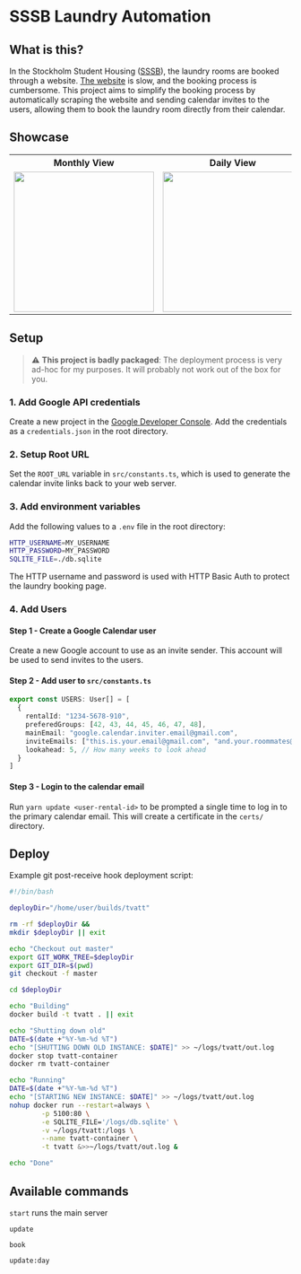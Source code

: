 # SSSB Laundry Automation

## What is this?

In the Stockholm Student Housing ([SSSB](https://sssb.se/)), the laundry rooms are booked through a website.
[The website](https://sssb.aptustotal.se/AptusPortal/Account/Login) is slow, and the booking process is cumbersome.
This project aims to simplify the booking process by automatically scraping the website and sending calendar invites to the users, allowing them to book the laundry room directly from their calendar.

## Showcase

<table>
  <tr>
    <th>Monthly View</th>
    <th>Daily View</th>
    <th>Laundry Time</th>
    <th>Website Booking</th>
  </tr>
  <tr>
    <td><img src="https://github.com/user-attachments/assets/cfbf772c-711c-4ee4-b4f9-5260735e4ec1" width="250px"></td>
    <td><img src="https://github.com/user-attachments/assets/f294e8c2-7d7a-45c3-97bd-5b2126d0ee58" width="250px"></td>
    <td><img src="https://github.com/user-attachments/assets/756bb493-ba75-4f25-b0b7-aee6f14b6a9e" width="250px"></td>
    <td><img src="https://github.com/user-attachments/assets/fb9433bb-9eaa-403b-9d60-8bafdd1a7772" width="250px"></td>
  </tr>
</table>

## Setup

> ⚠️ **This project is badly packaged**: The deployment process is very ad-hoc for my purposes. It will probably not work out of the box for you.

### 1. Add Google API credentials

Create a new project in the [Google Developer Console](https://console.developers.google.com/).
Add the credentials as a `credentials.json` in the root directory.

### 2. Setup Root URL

Set the `ROOT_URL` variable in `src/constants.ts`, which is used to generate the calendar invite links back to your web server.

### 3. Add environment variables

Add the following values to a `.env` file in the root directory:

```bash
HTTP_USERNAME=MY_USERNAME
HTTP_PASSWORD=MY_PASSWORD
SQLITE_FILE=./db.sqlite
```

The HTTP username and password is used with HTTP Basic Auth to protect the laundry booking page.

### 4. Add Users

#### Step 1 - Create a Google Calendar user

Create a new Google account to use as an invite sender. This account will be used to send invites to the users.

#### Step 2 - Add user to `src/constants.ts`

```typescript
export const USERS: User[] = [
  {
    rentalId: "1234-5678-910",
    preferedGroups: [42, 43, 44, 45, 46, 47, 48],
    mainEmail: "google.calendar.inviter.email@gmail.com",
    inviteEmails: ["this.is.your.email@gmail.com", "and.your.roommates@gmail.com"],
    lookahead: 5, // How many weeks to look ahead
  }
]
```

#### Step 3 - Login to the calendar email

Run `yarn update <user-rental-id>` to be prompted a single time to log in to the primary calendar email.
This will create a certificate in the `certs/` directory.

## Deploy

Example git post-receive hook deployment script:

```bash
#!/bin/bash

deployDir="/home/user/builds/tvatt"

rm -rf $deployDir &&
mkdir $deployDir || exit

echo "Checkout out master"
export GIT_WORK_TREE=$deployDir
export GIT_DIR=$(pwd)
git checkout -f master

cd $deployDir

echo "Building"
docker build -t tvatt . || exit

echo "Shutting down old"
DATE=$(date +"%Y-%m-%d %T")
echo "[SHUTTING DOWN OLD INSTANCE: $DATE]" >> ~/logs/tvatt/out.log
docker stop tvatt-container
docker rm tvatt-container

echo "Running"
DATE=$(date +"%Y-%m-%d %T")
echo "[STARTING NEW INSTANCE: $DATE]" >> ~/logs/tvatt/out.log
nohup docker run --restart=always \
        -p 5100:80 \
        -e SQLITE_FILE='/logs/db.sqlite' \
        -v ~/logs/tvatt:/logs \
        --name tvatt-container \
        -t tvatt &>>~/logs/tvatt/out.log &

echo "Done"
```

## Available commands

`start` runs the main server

`update`

`book`

`update:day`
